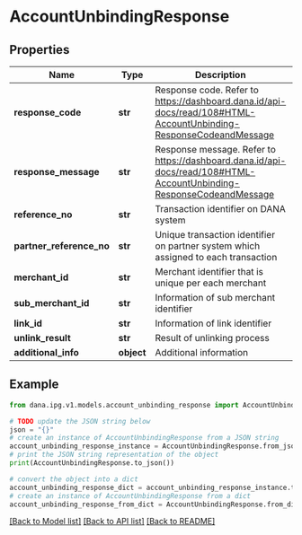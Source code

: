 # AccountUnbindingResponse


## Properties

Name | Type | Description | Notes
------------ | ------------- | ------------- | -------------
**response_code** | **str** | Response code. Refer to https://dashboard.dana.id/api-docs/read/108#HTML-AccountUnbinding-ResponseCodeandMessage | 
**response_message** | **str** | Response message. Refer to https://dashboard.dana.id/api-docs/read/108#HTML-AccountUnbinding-ResponseCodeandMessage | 
**reference_no** | **str** | Transaction identifier on DANA system | [optional] 
**partner_reference_no** | **str** | Unique transaction identifier on partner system which assigned to each transaction | [optional] 
**merchant_id** | **str** | Merchant identifier that is unique per each merchant | [optional] 
**sub_merchant_id** | **str** | Information of sub merchant identifier | [optional] 
**link_id** | **str** | Information of link identifier | [optional] 
**unlink_result** | **str** | Result of unlinking process | [optional] 
**additional_info** | **object** | Additional information | [optional] 

## Example

```python
from dana.ipg.v1.models.account_unbinding_response import AccountUnbindingResponse

# TODO update the JSON string below
json = "{}"
# create an instance of AccountUnbindingResponse from a JSON string
account_unbinding_response_instance = AccountUnbindingResponse.from_json(json)
# print the JSON string representation of the object
print(AccountUnbindingResponse.to_json())

# convert the object into a dict
account_unbinding_response_dict = account_unbinding_response_instance.to_dict()
# create an instance of AccountUnbindingResponse from a dict
account_unbinding_response_from_dict = AccountUnbindingResponse.from_dict(account_unbinding_response_dict)
```
[[Back to Model list]](../README.md#documentation-for-models) [[Back to API list]](../README.md#documentation-for-api-endpoints) [[Back to README]](../README.md)


